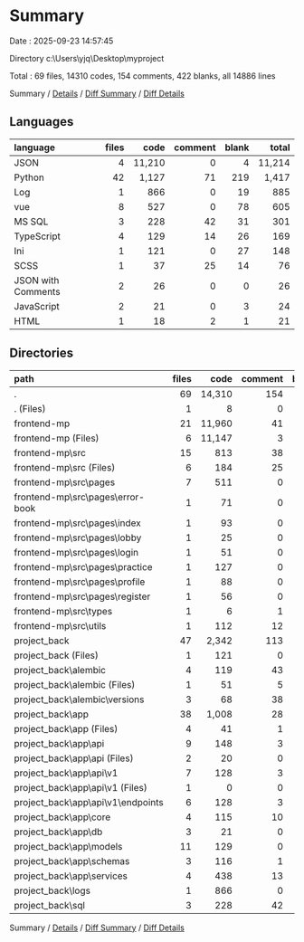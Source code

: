 # Summary

Date : 2025-09-23 14:57:45

Directory c:\\Users\\yjq\\Desktop\\myproject

Total : 69 files,  14310 codes, 154 comments, 422 blanks, all 14886 lines

Summary / [Details](details.md) / [Diff Summary](diff.md) / [Diff Details](diff-details.md)

## Languages
| language | files | code | comment | blank | total |
| :--- | ---: | ---: | ---: | ---: | ---: |
| JSON | 4 | 11,210 | 0 | 4 | 11,214 |
| Python | 42 | 1,127 | 71 | 219 | 1,417 |
| Log | 1 | 866 | 0 | 19 | 885 |
| vue | 8 | 527 | 0 | 78 | 605 |
| MS SQL | 3 | 228 | 42 | 31 | 301 |
| TypeScript | 4 | 129 | 14 | 26 | 169 |
| Ini | 1 | 121 | 0 | 27 | 148 |
| SCSS | 1 | 37 | 25 | 14 | 76 |
| JSON with Comments | 2 | 26 | 0 | 0 | 26 |
| JavaScript | 2 | 21 | 0 | 3 | 24 |
| HTML | 1 | 18 | 2 | 1 | 21 |

## Directories
| path | files | code | comment | blank | total |
| :--- | ---: | ---: | ---: | ---: | ---: |
| . | 69 | 14,310 | 154 | 422 | 14,886 |
| . (Files) | 1 | 8 | 0 | 0 | 8 |
| frontend-mp | 21 | 11,960 | 41 | 126 | 12,127 |
| frontend-mp (Files) | 6 | 11,147 | 3 | 9 | 11,159 |
| frontend-mp\\src | 15 | 813 | 38 | 117 | 968 |
| frontend-mp\\src (Files) | 6 | 184 | 25 | 20 | 229 |
| frontend-mp\\src\\pages | 7 | 511 | 0 | 76 | 587 |
| frontend-mp\\src\\pages\\error-book | 1 | 71 | 0 | 11 | 82 |
| frontend-mp\\src\\pages\\index | 1 | 93 | 0 | 15 | 108 |
| frontend-mp\\src\\pages\\lobby | 1 | 25 | 0 | 2 | 27 |
| frontend-mp\\src\\pages\\login | 1 | 51 | 0 | 7 | 58 |
| frontend-mp\\src\\pages\\practice | 1 | 127 | 0 | 21 | 148 |
| frontend-mp\\src\\pages\\profile | 1 | 88 | 0 | 12 | 100 |
| frontend-mp\\src\\pages\\register | 1 | 56 | 0 | 8 | 64 |
| frontend-mp\\src\\types | 1 | 6 | 1 | 0 | 7 |
| frontend-mp\\src\\utils | 1 | 112 | 12 | 21 | 145 |
| project_back | 47 | 2,342 | 113 | 296 | 2,751 |
| project_back (Files) | 1 | 121 | 0 | 27 | 148 |
| project_back\\alembic | 4 | 119 | 43 | 29 | 191 |
| project_back\\alembic (Files) | 1 | 51 | 5 | 9 | 65 |
| project_back\\alembic\\versions | 3 | 68 | 38 | 20 | 126 |
| project_back\\app | 38 | 1,008 | 28 | 190 | 1,226 |
| project_back\\app (Files) | 4 | 41 | 1 | 11 | 53 |
| project_back\\app\\api | 9 | 148 | 3 | 33 | 184 |
| project_back\\app\\api (Files) | 2 | 20 | 0 | 3 | 23 |
| project_back\\app\\api\\v1 | 7 | 128 | 3 | 30 | 161 |
| project_back\\app\\api\\v1 (Files) | 1 | 0 | 0 | 1 | 1 |
| project_back\\app\\api\\v1\\endpoints | 6 | 128 | 3 | 29 | 160 |
| project_back\\app\\core | 4 | 115 | 10 | 24 | 149 |
| project_back\\app\\db | 3 | 21 | 0 | 5 | 26 |
| project_back\\app\\models | 11 | 129 | 0 | 16 | 145 |
| project_back\\app\\schemas | 3 | 116 | 1 | 24 | 141 |
| project_back\\app\\services | 4 | 438 | 13 | 77 | 528 |
| project_back\\logs | 1 | 866 | 0 | 19 | 885 |
| project_back\\sql | 3 | 228 | 42 | 31 | 301 |

Summary / [Details](details.md) / [Diff Summary](diff.md) / [Diff Details](diff-details.md)